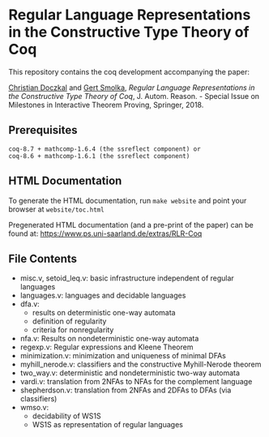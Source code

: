 # Regular Language Representations in the Constructive Type Theory of Coq #

This repository contains the coq development accompanying the paper: 

[Christian Doczkal](https://perso.ens-lyon.fr/christian.doczkal/) and [Gert Smolka](https://www.ps.uni-saarland.de/~smolka/), _Regular Language Representations in the Constructive Type Theory of Coq_, J. Autom. Reason. - Special Issue on Milestones in Interactive Theorem Proving, Springer, 2018. 

## Prerequisites 

```
coq-8.7 + mathcomp-1.6.4 (the ssreflect component) or
coq-8.6 + mathcomp-1.6.1 (the ssreflect component)
```

## HTML Documentation

To generate the HTML documentation, run `make website` and point your browser at `website/toc.html`

Pregenerated HTML documentation (and a pre-print of the paper) can be found at: https://www.ps.uni-saarland.de/extras/RLR-Coq

## File Contents

* misc.v, setoid_leq.v:	basic infrastructure independent of regular languages
* languages.v: languages and decidable languages
* dfa.v: 
  * results on deterministic one-way automata
  * definition of regularity
  * criteria for nonregularity
* nfa.v: Results on nondeterministic one-way automata
* regexp.v: Regular expressions and Kleene Theorem
* minimization.v: minimization and uniqueness of minimal DFAs
* myhill_nerode.v: classifiers and the constructive Myhill-Nerode theorem
* two_way.v: deterministic and nondeterministic two-way automata
* vardi.v: translation from 2NFAs to NFAs for the complement language
* shepherdson.v: translation from 2NFAs and 2DFAs to DFAs (via classifiers)
* wmso.v: 
  * decidability of WS1S
  * WS1S as representation of regular languages
